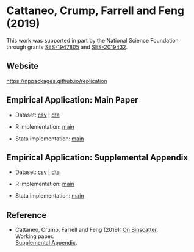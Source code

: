 # Cattaneo, Crump, Farrell and Feng (2019)

This work was supported in part by the National Science Foundation through grants [SES-1947805](https://www.nsf.gov/awardsearch/showAward?AWD_ID=1947805) and [SES-2019432](https://www.nsf.gov/awardsearch/showAward?AWD_ID=2019432).

## Website

https://nppackages.github.io/replication

## Empirical Application: Main Paper

- Dataset: [csv](CCFF_2019_Binscatter.csv) | [dta](CCFF_2019_Binscatter.dta)

- R implementation: [main](CCFF_2019_Binscatter.R)

- Stata implementation: [main](CCFF_2019_Binscatter.do)

## Empirical Application: Supplemental Appendix

- Dataset: [csv](CCFF_2019_Binscatter--SA.csv) | [dta](CCFF_2019_Binscatter--SA.dta)

- R implementation: [main](CCFF_2019_Binscatter--SA.R)

- Stata implementation: [main](CCFF_2019_Binscatter--SA.do)

## Reference

- Cattaneo, Crump, Farrell and Feng (2019): [On Binscatter](https://nppackages.github.io/references/Cattaneo-Crump-Farrell-Feng_2019_Binscatter.pdf).<br>
Working paper.<br>
[Supplemental Appendix](https://nppackages.github.io/references/Cattaneo-Crump-Farrell-Feng_2019_Binscatter--Supplemental.pdf).

<br><br>
